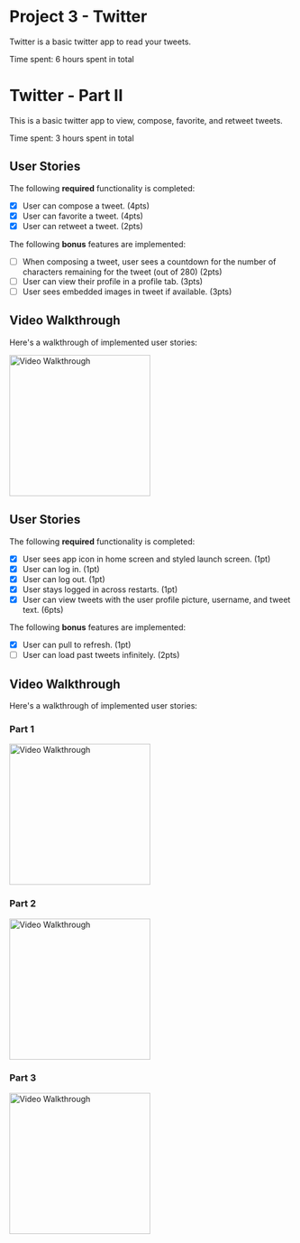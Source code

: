 # Project 3 - Twitter

Twitter is a basic twitter app to read your tweets.

Time spent: 6 hours spent in total

# Twitter - Part II

This is a basic twitter app to view, compose, favorite, and retweet tweets.

Time spent: 3 hours spent in total

## User Stories

The following **required** functionality is completed:

- [x] User can compose a tweet. (4pts)
- [x] User can favorite a tweet. (4pts)
- [x] User can retweet a tweet. (2pts)

The following **bonus** features are implemented:

- [ ] When composing a tweet, user sees a countdown for the number of characters remaining for the tweet (out of 280) (2pts)
- [ ] User can view their profile in a profile tab. (3pts)
- [ ] User sees embedded images in tweet if available. (3pts)

## Video Walkthrough

Here's a walkthrough of implemented user stories:

<img src='https://i.imgur.com/fNNTTVK.gif' title='Video Walkthrough' width='250' alt='Video Walkthrough' />

## User Stories

The following **required** functionality is completed:

- [x] User sees app icon in home screen and styled launch screen. (1pt)
- [x] User can log in. (1pt)
- [x] User can log out. (1pt)
- [x] User stays logged in across restarts. (1pt)
- [x] User can view tweets with the user profile picture, username, and tweet text. (6pts)

The following **bonus** features are implemented:

- [x] User can pull to refresh. (1pt)
- [ ] User can load past tweets infinitely. (2pts)

## Video Walkthrough

Here's a walkthrough of implemented user stories:

### Part 1
<img src='https://i.imgur.com/0OhM2Fb.gif' title='Video Walkthrough' width='250' alt='Video Walkthrough' />

### Part 2
<img src='https://i.imgur.com/E6GSPIN.gif' title='Video Walkthrough' width='250' alt='Video Walkthrough' />

### Part 3
<img src='https://i.imgur.com/GlljOZV.gif' title='Video Walkthrough' width='250' alt='Video Walkthrough' />
